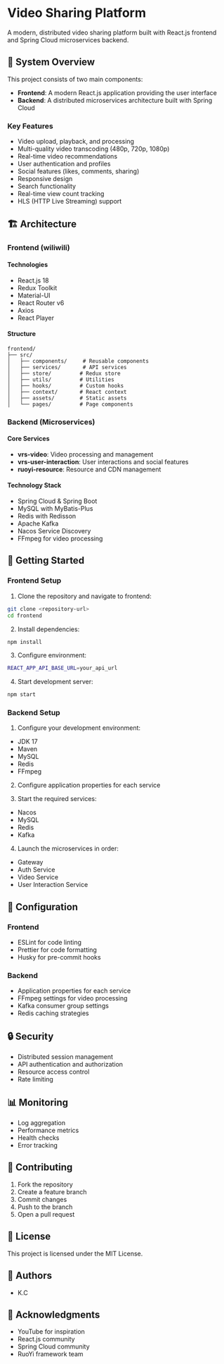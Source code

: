 # Video Sharing Platform

A modern, distributed video sharing platform built with React.js frontend and Spring Cloud microservices backend.

## 🌟 System Overview

This project consists of two main components:
- **Frontend**: A modern React.js application providing the user interface
- **Backend**: A distributed microservices architecture built with Spring Cloud

### Key Features

- Video upload, playback, and processing
- Multi-quality video transcoding (480p, 720p, 1080p)
- Real-time video recommendations
- User authentication and profiles
- Social features (likes, comments, sharing)
- Responsive design
- Search functionality
- Real-time view count tracking
- HLS (HTTP Live Streaming) support

## 🏗️ Architecture

### Frontend (wiliwili)

#### Technologies
- React.js 18
- Redux Toolkit
- Material-UI
- React Router v6
- Axios
- React Player

#### Structure
```
frontend/
├── src/
│   ├── components/     # Reusable components
│   ├── services/       # API services
│   ├── store/         # Redux store
│   ├── utils/         # Utilities
│   ├── hooks/         # Custom hooks
│   ├── context/       # React context
│   ├── assets/        # Static assets
│   └── pages/         # Page components
```

### Backend (Microservices)

#### Core Services
- **vrs-video**: Video processing and management
- **vrs-user-interaction**: User interactions and social features
- **ruoyi-resource**: Resource and CDN management

#### Technology Stack
- Spring Cloud & Spring Boot
- MySQL with MyBatis-Plus
- Redis with Redisson
- Apache Kafka
- Nacos Service Discovery
- FFmpeg for video processing

## 🚀 Getting Started

### Frontend Setup

1. Clone the repository and navigate to frontend:
```bash
git clone <repository-url>
cd frontend
```

2. Install dependencies:
```bash
npm install
```

3. Configure environment:
```bash
REACT_APP_API_BASE_URL=your_api_url
```

4. Start development server:
```bash
npm start
```

### Backend Setup

1. Configure your development environment:
- JDK 17
- Maven
- MySQL
- Redis
- FFmpeg

2. Configure application properties for each service

3. Start the required services:
- Nacos
- MySQL
- Redis
- Kafka

4. Launch the microservices in order:
- Gateway
- Auth Service
- Video Service
- User Interaction Service

## 🔧 Configuration

### Frontend
- ESLint for code linting
- Prettier for code formatting
- Husky for pre-commit hooks

### Backend
- Application properties for each service
- FFmpeg settings for video processing
- Kafka consumer group settings
- Redis caching strategies

## 🔒 Security

- Distributed session management
- API authentication and authorization
- Resource access control
- Rate limiting

## 📊 Monitoring

- Log aggregation
- Performance metrics
- Health checks
- Error tracking

## 🤝 Contributing

1. Fork the repository
2. Create a feature branch
3. Commit changes
4. Push to the branch
5. Open a pull request

## 📄 License

This project is licensed under the MIT License.

## 👥 Authors

- K.C 

## 🙏 Acknowledgments

- YouTube for inspiration
- React.js community
- Spring Cloud community
- RuoYi framework team 